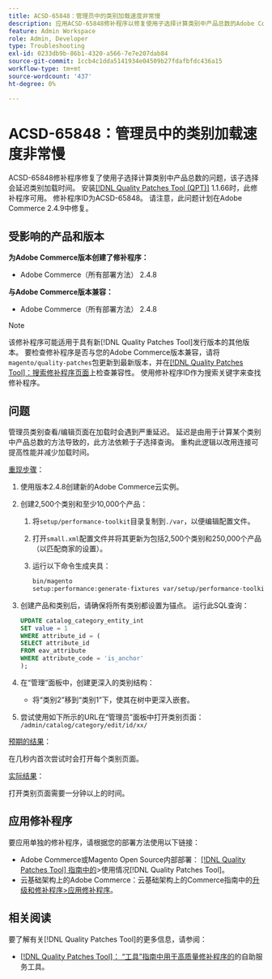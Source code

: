 ```yaml
---
title: ACSD-65848：管理员中的类别加载速度非常慢
description: 应用ACSD-65848修补程序以修复使用子选择计算类别中产品总数的Adobe Commerce问题，该问题会延迟类别加载时间。
feature: Admin Workspace
role: Admin, Developer
type: Troubleshooting
exl-id: 0233db9b-86b1-4320-a566-7e7e207dab84
source-git-commit: 1ccb4c1dda5141934e04509b27fdafbfdc436a15
workflow-type: tm+mt
source-wordcount: '437'
ht-degree: 0%

---
```


# ACSD-65848：管理员中的类别加载速度非常慢

ACSD-65848修补程序修复了使用子选择计算类别中产品总数的问题，该子选择会延迟类别加载时间。 安装[[!DNL Quality Patches Tool (QPT)]](/help/tools/quality-patches-tool/quality-patches-tool-to-self-serve-quality-patches.md) 1.1.66时，此修补程序可用。 修补程序ID为ACSD-65848。 请注意，此问题计划在Adobe Commerce 2.4.9中修复。

## 受影响的产品和版本

**为Adobe Commerce版本创建了修补程序：**

* Adobe Commerce（所有部署方法） 2.4.8

**与Adobe Commerce版本兼容：**

* Adobe Commerce（所有部署方法） 2.4.8

>[!NOTE]
>
>该修补程序可能适用于具有新[!DNL Quality Patches Tool]发行版本的其他版本。 要检查修补程序是否与您的Adobe Commerce版本兼容，请将`magento/quality-patches`包更新到最新版本，并在[[!DNL Quality Patches Tool]：搜索修补程序页面](https://experienceleague.adobe.com/tools/commerce-quality-patches/index.html?lang=zh-Hans)上检查兼容性。 使用修补程序ID作为搜索关键字来查找修补程序。

## 问题

管理员类别查看/编辑页面在加载时会遇到严重延迟。 延迟是由用于计算某个类别中产品总数的方法导致的，此方法依赖于子选择查询。 重构此逻辑以改用连接可提高性能并减少加载时间。

<u>重现步骤</u>：

1. 使用版本2.4.8创建新的Adobe Commerce云实例。
1. 创建2,500个类别和至少10,000个产品：
   1. 将`setup/performance-toolkit`目录复制到`./var`，以便编辑配置文件。
   1. 打开`small.xml`配置文件并将其更新为包括2,500个类别和250,000个产品（以匹配商家的设置）。
   1. 运行以下命令生成夹具：

      ```bash
      bin/magento 
      setup:performance:generate-fixtures var/setup/performance-toolkit/profiles/ce/small.xml
      ```

1. 创建产品和类别后，请确保将所有类别都设置为锚点。 运行此SQL查询：

   ```sql
   UPDATE catalog_category_entity_int 
   SET value = 1 
   WHERE attribute_id = (
   SELECT attribute_id 
   FROM eav_attribute 
   WHERE attribute_code = 'is_anchor'
   );
   ```

1. 在“管理”面板中，创建更深入的类别结构：
   * 将“类别2”移到“类别1”下，使其在树中更深入嵌套。
1. 尝试使用如下所示的URL在“管理员”面板中打开类别页面：
   ```/admin/catalog/category/edit/id/xx/```

<u>预期的结果</u>：

在几秒内首次尝试时会打开每个类别页面。

<u>实际结果</u>：

打开类别页面需要一分钟以上的时间。

## 应用修补程序

要应用单独的修补程序，请根据您的部署方法使用以下链接：

* Adobe Commerce或Magento Open Source内部部署： [[!DNL Quality Patches Tool] 指南中的](/help/tools/quality-patches-tool/usage.md)>使用情况[!DNL Quality Patches Tool]。
* 云基础架构上的Adobe Commerce：云基础架构上的Commerce指南中的[升级和修补程序>应用修补程序](https://experienceleague.adobe.com/docs/commerce-cloud-service/user-guide/develop/upgrade/apply-patches.html?lang=zh-Hans)。

## 相关阅读

要了解有关[!DNL Quality Patches Tool]的更多信息，请参阅：

* [[!DNL Quality Patches Tool]： “工具”指南中用于高质量修补程序的](/help/tools/quality-patches-tool/quality-patches-tool-to-self-serve-quality-patches.md)的自助服务工具。

